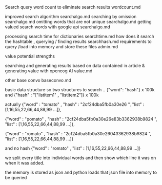
Search query
word count to eliminate search results wordcount.md

improved search algorithm searchalgo.md
searching by omission searchalgo.md
omitting words that are not unique searchalgo.md
getting valued search words with google api searchalgo.md


processing
search time for dictionaries searchtime.md
how does it search the hashtable , querying / finding results searchhash.md
requirements to query /load into memory and store these files admin.md


value
potential strengths

searching and generating results based on data contained 
in article & generating value with opencog AI value.md



other base convo baseconvo.md


basic data structure
so two structures to search .. {"word": "hash"} x 100k  and {"hash" : "["listitem1" , "listitem2"]} x 100k


actually 
{"word" : "tomato" , "hash" : "2cf24dba5fb0a30e26
", "list" : [1,16,55,22,66,44,88,99 ...]},

{"word" : "pomato" , "hash" : "2cf24dba5fb0a30e26e83b3362938b9824
", "list" : [1,16,55,22,66,44,88,99 ...]},

{"word" : "romato" , "hash" : "2cf24dba5fb0a30e26043362938b9824
", "list" : [1,16,55,22,66,44,88,99 ...]}


and no hash
{"word" : "romato" , "list" : [1,16,55,22,66,44,88,99 ...]}



we split every title into individual words and then show which line it was on when it was added.



the memory is stored as json and python loads that json file into memory to be queried
